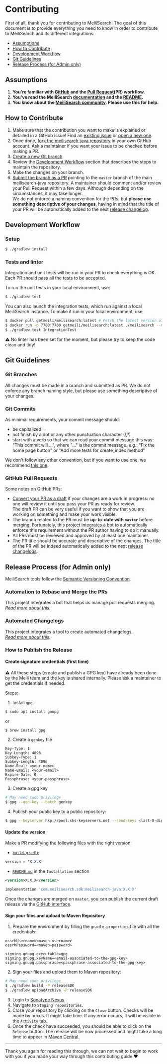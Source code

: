 # Contributing

First of all, thank you for contributing to MeiliSearch! The goal of this document is to provide everything you need to know in order to contribute to MeiliSearch and its different integrations.

<!-- MarkdownTOC autolink="true" style="ordered" indent="   " -->

- [Assumptions](#assumptions)
- [How to Contribute](#how-to-contribute)
- [Development Workflow](#development-workflow)
- [Git Guidelines](#git-guidelines)
- [Release Process (for Admin only)](#release-process-for-admin-only)

<!-- /MarkdownTOC -->

## Assumptions

1. **You're familiar with [GitHub](https://github.com) and the [Pull Request](https://help.github.com/en/github/collaborating-with-issues-and-pull-requests/about-pull-requests)(PR) workflow.**
2. **You've read the MeiliSearch [documentation](https://docs.meilisearch.com) and the [README](/README.md).**
3. **You know about the [MeiliSearch community](https://docs.meilisearch.com/resources/contact.html). Please use this for help.**

## How to Contribute

1. Make sure that the contribution you want to make is explained or detailed in a GitHub issue! Find an [existing issue](https://github.com/meilisearch/meilisearch-java/issues/) or [open a new one](https://github.com/meilisearch/meilisearch-java/issues/new).
2. Once done, [fork the meilisearch-java repository](https://help.github.com/en/github/getting-started-with-github/fork-a-repo) in your own GitHub account. Ask a maintainer if you want your issue to be checked before making a PR.
3. [Create a new Git branch](https://help.github.com/en/github/collaborating-with-issues-and-pull-requests/creating-and-deleting-branches-within-your-repository).
4. Review the [Development Workflow](#workflow) section that describes the steps to maintain the repository.
5. Make the changes on your branch.
6. [Submit the branch as a PR](https://help.github.com/en/github/collaborating-with-issues-and-pull-requests/creating-a-pull-request-from-a-fork) pointing to the `master` branch of the main meilisearch-java repository. A maintainer should comment and/or review your Pull Request within a few days. Although depending on the circumstances, it may take longer.<br>
 We do not enforce a naming convention for the PRs, but **please use something descriptive of your changes**, having in mind that the title of your PR will be automatically added to the next [release changelog](https://github.com/meilisearch/meilisearch-java/releases/).

## Development Workflow

### Setup

```bash
$ ./gradlew install
```

### Tests and linter

Integration and unit tests will be run in your PR to check everything is OK. Each PR should pass all the tests to be accepted.

To run the unit tests in your local environment, use:

```bash
$ ./gradlew test
```

You can also launch the integration tests, which run against a local MeiliSearch instance. To make it run in your local environment, use:

```bash
$ docker pull getmeili/meilisearch:latest # Fetch the latest version of MeiliSearch image from Docker Hub
$ docker run -p 7700:7700 getmeili/meilisearch:latest ./meilisearch --master-key=masterKey --no-analytics=true
$ ./gradlew test IntegrationTest
```

⚠️ No linter has been set for the moment, but please try to keep the code clean and tidy!

## Git Guidelines

### Git Branches

All changes must be made in a branch and submitted as PR.
We do not enforce any branch naming style, but please use something descriptive of your changes.

### Git Commits

As minimal requirements, your commit message should:
- be capitalized
- not finish by a dot or any other punctuation character (!,?)
- start with a verb so that we can read your commit message this way: "This commit will ...", where "..." is the commit message.
  e.g.: "Fix the home page button" or "Add more tests for create_index method"

We don't follow any other convention, but if you want to use one, we recommend [this one](https://chris.beams.io/posts/git-commit/).

### GitHub Pull Requests

Some notes on GitHub PRs:

- [Convert your PR as a draft](https://help.github.com/en/github/collaborating-with-issues-and-pull-requests/changing-the-stage-of-a-pull-request) if your changes are a work in progress: no one will review it until you pass your PR as ready for review.<br>
  The draft PR can be very useful if you want to show that you are working on something and make your work visible.
- The branch related to the PR must be **up-to-date with `master`** before merging. Fortunately, this project [integrates a bot](https://github.com/meilisearch/integration-guides/blob/master/guides/bors.md) to automatically enforce this requirement without the PR author having to do it manually.
- All PRs must be reviewed and approved by at least one maintainer.
- The PR title should be accurate and descriptive of the changes. The title of the PR will be indeed automatically added to the next [release changelogs](https://github.com/meilisearch/meilisearch-java/releases/).

## Release Process (for Admin only)

MeiliSearch tools follow the [Semantic Versioning Convention](https://semver.org/).

### Automation to Rebase and Merge the PRs

This project integrates a bot that helps us manage pull requests merging.<br>
_[Read more about this](https://github.com/meilisearch/integration-guides/blob/master/guides/bors.md)._

### Automated Changelogs

This project integrates a tool to create automated changelogs.<br>
_[Read more about this](https://github.com/meilisearch/integration-guides/blob/master/guides/release-drafter.md)._

### How to Publish the Release

#### Create signature credentials (first time)

⚠️ All these steps (create and publish a GPG key) have already been done by the Meili team and the key is shared internally. Please ask a maintainer to get the credentials if needed.

Steps:

1. Install `gpg`

```bash
$ sudo apt install gnupg
```

or

```bash
$ brew install gpg
```

2. Create a `genkey` file

```
Key-Type: 1
Key-Length: 4096
Subkey-Type: 1
Subkey-Length: 4096
Name-Real: <your-name>
Name-Email: <your-email>
Expire-Date: 0
Passphrase: <your-passphrase>
```

3. Create a gpg key

```bash
# May need sudo privilege
$ gpg --gen-key --batch genkey
```

4. Publish your public key to a public repository:

```bash
$ gpg --keyserver hkp://pool.sks-keyservers.net --send-keys <last-8-digits-of-your-key-hash>
```

#### Update the version

Make a PR modifying the following files with the right version:

- [`build.gradle`](/build.gradle)

```java
version = 'X.X.X'
```

- [`README.md`](/README.md) in the `Installation` section

```xml
<version>X.X.X</version>
```

```groovy
implementation 'com.meilisearch.sdk:meilisearch-java:X.X.X'
```

Once the changes are merged on `master`, you can publish the current draft release via the [GitHub interface](https://github.com/meilisearch/meilisearch-java/releases).

#### Sign your files and upload to Maven Repository

1. Prepare the environment by filling the `gradle.properties` file with all the credentials:

```
ossrhUsername=<maven-username>
ossrhPassword=<maven-password>

signing.gnupg.executable=gpg
signing.gnupg.keyName=<email-associated-to-the-gpg-key>
signing.gnupg.passphrase=<passphrase-associated-to-the-gpg-key>
```

2. Sign your files and upload them to Maven repository:

```bash
# May need sudo privilege
$ ./gradlew build -P releaseSDK
$ ./gradlew uploadArchive -P releaseSDK
```

3. Login to [Sonatype Nexus](https://oss.sonatype.org).
4. Navigate to `Staging repositories`.
5. Close your repository by clicking on the `Close` button. Checks will be made by nexus. It might take time. If any error occurs, it will be visible in the `Activity` tab.
6. Once the check have succeeded, you should be able to click on the `Release` button. The release will be now processed and might take a long time to appear in [Maven Central](https://search.maven.org/artifact/com.meilisearch.sdk/meilisearch-java).

<hr>

Thank you again for reading this through, we can not wait to begin to work with you if you made your way through this contributing guide ❤️
